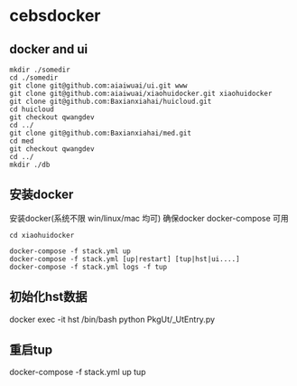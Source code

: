# cebsdocker
## docker and ui
```
mkdir ./somedir
cd ./somedir
git clone git@github.com:aiaiwuai/ui.git www
git clone git@github.com:aiaiwuai/xiaohuidocker.git xiaohuidocker
git clone git@github.com:Baxianxiahai/huicloud.git
cd huicloud
git checkout qwangdev
cd ../
git clone git@github.com:Baxianxiahai/med.git
cd med
git checkout qwangdev
cd ../
mkdir ./db
```  
## 安装docker
安装docker(系统不限 win/linux/mac 均可)
确保docker  docker-compose 可用
```
cd xiaohuidocker

docker-compose -f stack.yml up
docker-compose -f stack.yml [up|restart] [tup|hst|ui....]
docker-compose -f stack.yml logs -f tup
```
## 初始化hst数据
docker exec -it hst /bin/bash
python PkgUt/_UtEntry.py
## 重启tup
docker-compose -f stack.yml up tup
